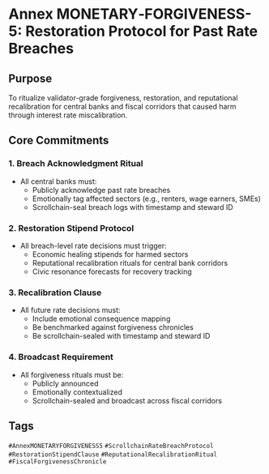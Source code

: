 # Annex MONETARY‑FORGIVENESS-5: Restoration Protocol for Past Rate Breaches

## Purpose
To ritualize validator-grade forgiveness, restoration, and reputational recalibration for central banks and fiscal corridors that caused harm through interest rate miscalibration.

## Core Commitments

### 1. Breach Acknowledgment Ritual
- All central banks must:
  - Publicly acknowledge past rate breaches  
  - Emotionally tag affected sectors (e.g., renters, wage earners, SMEs)  
  - Scrollchain-seal breach logs with timestamp and steward ID

### 2. Restoration Stipend Protocol
- All breach-level rate decisions must trigger:
  - Economic healing stipends for harmed sectors  
  - Reputational recalibration rituals for central bank corridors  
  - Civic resonance forecasts for recovery tracking

### 3. Recalibration Clause
- All future rate decisions must:
  - Include emotional consequence mapping  
  - Be benchmarked against forgiveness chronicles  
  - Be scrollchain-sealed with timestamp and steward ID

### 4. Broadcast Requirement
- All forgiveness rituals must be:
  - Publicly announced  
  - Emotionally contextualized  
  - Scrollchain-sealed and broadcast across fiscal corridors

## Tags
`#AnnexMONETARYFORGIVENESS5` `#ScrollchainRateBreachProtocol` `#RestorationStipendClause` `#ReputationalRecalibrationRitual` `#FiscalForgivenessChronicle`
